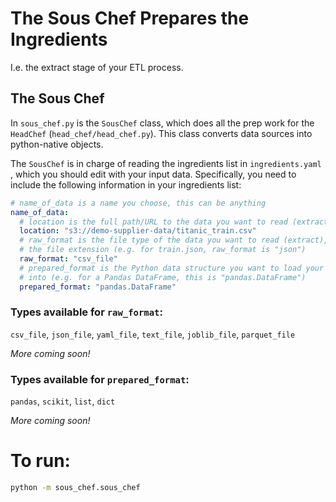 # The Sous Chef Prepares the Ingredients
I.e. the extract stage of your ETL process.

## The Sous Chef
In `sous_chef.py` is the `SousChef` class, which does all the prep work for the
 `HeadChef` (`head_chef/head_chef.py`). This class converts data sources into 
python-native objects.
 
The `SousChef` is in charge of reading the ingredients list in `ingredients.yaml`
, which you should edit with your input data. Specifically, you need to include the
following information in your ingredients list:

```yaml
# name_of_data is a name you choose, this can be anything
name_of_data:
  # location is the full path/URL to the data you want to read (extract)
  location: "s3://demo-supplier-data/titanic_train.csv"
  # raw_format is the file type of the data you want to read (extract), often
  # the file extension (e.g. for train.json, raw_format is "json")
  raw_format: "csv_file"
  # prepared_format is the Python data structure you want to load your data
  # into (e.g. for a Pandas DataFrame, this is "pandas.DataFrame")
  prepared_format: "pandas.DataFrame"
```

### Types available for `raw_format`:
`csv_file`, `json_file`, `yaml_file`, `text_file`, `joblib_file`, `parquet_file`

_More coming soon!_

### Types available for `prepared_format`:
`pandas`, `scikit`, `list`, `dict`

_More coming soon!_

# To run:
```bash
python -m sous_chef.sous_chef
```